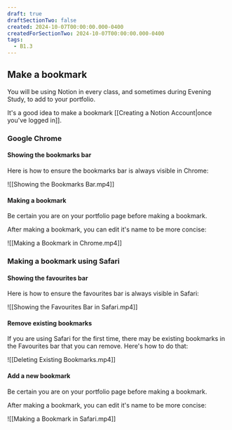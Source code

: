 ```yaml
---
draft: true
draftSectionTwo: false
created: 2024-10-07T00:00:00.000-0400
createdForSectionTwo: 2024-10-07T00:00:00.000-0400
tags:
  - B1.3
---
```


## Make a bookmark

You will be using Notion in every class, and sometimes during Evening Study, to add to your portfolio.

It's a good idea to make a bookmark [[Creating a Notion Account|once you've logged in]].

### Google Chrome
#### Showing the bookmarks bar

Here is how to ensure the bookmarks bar is always visible in Chrome:

![[Showing the Bookmarks Bar.mp4]]

#### Making a bookmark

Be certain you are on your portfolio page before making a bookmark.

After making a bookmark, you can edit it's name to be more concise:

![[Making a Bookmark in Chrome.mp4]]

### Making a bookmark using Safari

#### Showing the favourites bar

Here is how to ensure the favourites bar is always visible in Safari:

![[Showing the Favourites Bar in Safari.mp4]]

#### Remove existing bookmarks

If you are using Safari for the first time, there may be existing bookmarks in the Favourites bar that you can remove. Here's how to do that:

![[Deleting Existing Bookmarks.mp4]]

#### Add a new bookmark

Be certain you are on your portfolio page before making a bookmark.

After making a bookmark, you can edit it's name to be more concise:

![[Making a Bookmark in Safari.mp4]]